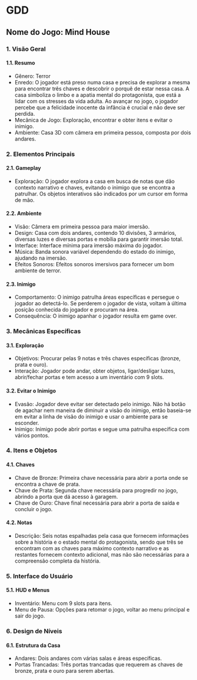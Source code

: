# GDD #
## Nome do Jogo: Mind House
### 1. Visão Geral ###
#### 1.1. Resumo ####
- Gênero: Terror
- Enredo: O jogador está preso numa casa e precisa de explorar a mesma para encontrar três chaves e descobrir o porquê de estar nessa casa. A casa simboliza o limbo e a apatia mental do protagonista, que está a lidar com os stresses da vida adulta. Ao avançar no jogo, o jogador percebe que a felicidade inocente da infância é crucial e não deve ser perdida.
- Mecânica de Jogo: Exploração, encontrar e obter itens e evitar o inimigo.
- Ambiente: Casa 3D com câmera em primeira pessoa, composta por dois andares.
### 2. Elementos Principais ###
#### 2.1. Gameplay ####
- Exploração: O jogador explora a casa em busca de notas que dão contexto narrativo e chaves, evitando o inimigo que se encontra a patrulhar. Os objetos interativos são indicados por um cursor em forma de mão.
#### 2.2. Ambiente ####
- Visão: Câmera em primeira pessoa para maior imersão.
- Design: Casa com dois andares, contendo 10 divisões, 3 armários, diversas luzes e diversas portas e mobília para garantir imersão total.
- Interface: Interface mínima para imersão máxima do jogador.
- Música: Banda sonora variável dependendo do estado do inimigo, ajudando na imersão.
- Efeitos Sonoros: Efeitos sonoros imersivos para fornecer um bom ambiente de terror.
#### 2.3. Inimigo ####
- Comportamento: O inimigo patrulha áreas específicas e persegue o jogador ao detectá-lo. Se perderem o jogador de vista, voltam à última posição conhecida do jogador e procuram na área.
- Consequência: O inimigo apanhar o jogador resulta em game over.
### 3. Mecânicas Específicas ###
#### 3.1. Exploração ####
- Objetivos: Procurar pelas 9 notas e três chaves específicas (bronze, prata e ouro).
- Interação: Jogador pode andar, obter objetos, ligar/desligar luzes, abrir/fechar portas e tem acesso a um inventário com 9 slots.
#### 3.2. Evitar o Inimigo ####
- Evasão: Jogador deve evitar ser detectado pelo inimigo. Não há botão de agachar nem maneira de diminuir a visão do inimigo, então baseia-se em evitar a linha de visão do inimigo e usar o ambiente para se esconder.
- Inimigo: Inimigo pode abrir portas e segue uma patrulha específica com vários pontos.
### 4. Itens e Objetos ###
#### 4.1. Chaves ####
- Chave de Bronze: Primeira chave necessária para abrir a porta onde se encontra a chave de prata.
- Chave de Prata: Segunda chave necessária para progredir no jogo, abrindo a porta que dá acesso à garagem.
- Chave de Ouro: Chave final necessária para abrir a porta de saída e concluir o jogo.
#### 4.2. Notas ####
- Descrição: Seis notas espalhadas pela casa que fornecem informações sobre a história e o estado mental do protagonista, sendo que três se encontram com as chaves para máximo contexto narrativo e as restantes fornecem contexto adicional, mas não são necessárias para a compreensão completa da história.
### 5. Interface do Usuário
#### 5.1. HUD e Menus
- Inventário: Menu com 9 slots para itens.
- Menu de Pausa: Opções para retomar o jogo, voltar ao menu principal e sair do jogo.
### 6. Design de Níveis
#### 6.1. Estrutura da Casa
- Andares: Dois andares com várias salas e áreas específicas.
- Portas Trancadas: Três portas trancadas que requerem as chaves de bronze, prata e ouro para serem abertas.



